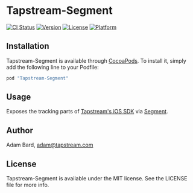 # Tapstream-Segment

[![CI Status](http://img.shields.io/travis/tapstream/analytics-ios-integration-tapstream.svg?style=flat)](https://travis-ci.org/tapstream/analytics-ios-integration-tapstream)
[![Version](https://img.shields.io/cocoapods/v/Tapstream-Segment.svg?style=flat)](http://cocoapods.org/pods/Tapstream-Segment)
[![License](https://img.shields.io/cocoapods/l/Tapstream-Segment.svg?style=flat)](http://cocoapods.org/pods/Tapstream-Segment)
[![Platform](https://img.shields.io/cocoapods/p/Tapstream-Segment.svg?style=flat)](http://cocoapods.org/pods/Tapstream-Segment)

## Installation

Tapstream-Segment is available through [CocoaPods](http://cocoapods.org). To install
it, simply add the following line to your Podfile:

```ruby
pod "Tapstream-Segment"
```

## Usage

Exposes the tracking parts of [Tapstream's iOS SDK](https://tapstream.com/developer/ios/integration) via
[Segment](https://segment.com).

## Author

Adam Bard, adam@tapstream.com

## License

Tapstream-Segment is available under the MIT license. See the LICENSE file for more info.
